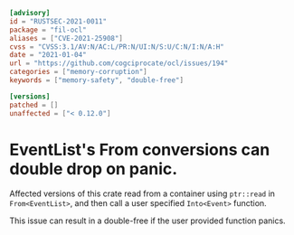 ```toml
[advisory]
id = "RUSTSEC-2021-0011"
package = "fil-ocl"
aliases = ["CVE-2021-25908"]
cvss = "CVSS:3.1/AV:N/AC:L/PR:N/UI:N/S:U/C:N/I:N/A:H"
date = "2021-01-04"
url = "https://github.com/cogciprocate/ocl/issues/194"
categories = ["memory-corruption"]
keywords = ["memory-safety", "double-free"]

[versions]
patched = []
unaffected = ["< 0.12.0"]
```

# EventList's From<EventList> conversions can double drop on panic.

Affected versions of this crate read from a container using `ptr::read` in
`From<EventList>`, and then call a user specified `Into<Event>` function.

This issue can result in a double-free if the user provided function panics.
